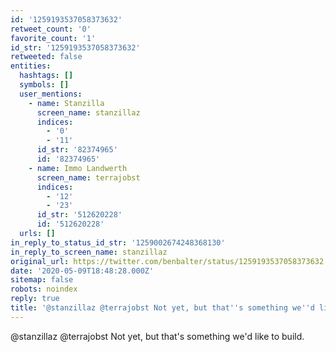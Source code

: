 ```yaml
---
id: '1259193537058373632'
retweet_count: '0'
favorite_count: '1'
id_str: '1259193537058373632'
retweeted: false
entities:
  hashtags: []
  symbols: []
  user_mentions:
    - name: Stanzilla
      screen_name: stanzillaz
      indices:
        - '0'
        - '11'
      id_str: '82374965'
      id: '82374965'
    - name: Immo Landwerth
      screen_name: terrajobst
      indices:
        - '12'
        - '23'
      id_str: '512620228'
      id: '512620228'
  urls: []
in_reply_to_status_id_str: '1259002674248368130'
in_reply_to_screen_name: stanzillaz
original_url: https://twitter.com/benbalter/status/1259193537058373632
date: '2020-05-09T18:48:28.000Z'
sitemap: false
robots: noindex
reply: true
title: '@stanzillaz @terrajobst Not yet, but that''s something we''d like to build.'
---
```


@stanzillaz @terrajobst Not yet, but that's something we'd like to build.